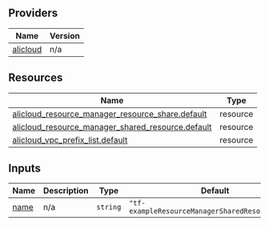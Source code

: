 <!-- BEGIN_TF_DOCS -->
## Providers

| Name | Version |
|------|---------|
| <a name="provider_alicloud"></a> [alicloud](#provider\_alicloud) | n/a |

## Resources

| Name | Type |
|------|------|
| [alicloud_resource_manager_resource_share.default](https://registry.terraform.io/providers/hashicorp/alicloud/latest/docs/resources/resource_manager_resource_share) | resource |
| [alicloud_resource_manager_shared_resource.default](https://registry.terraform.io/providers/hashicorp/alicloud/latest/docs/resources/resource_manager_shared_resource) | resource |
| [alicloud_vpc_prefix_list.default](https://registry.terraform.io/providers/hashicorp/alicloud/latest/docs/resources/vpc_prefix_list) | resource |

## Inputs

| Name | Description | Type | Default | Required |
|------|-------------|------|---------|:--------:|
| <a name="input_name"></a> [name](#input\_name) | n/a | `string` | `"tf-exampleResourceManagerSharedResource42257"` | no |
<!-- END_TF_DOCS -->    
